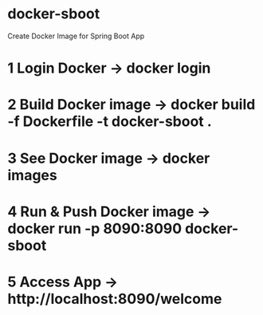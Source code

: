 # docker-sboot
Create Docker Image for Spring Boot App

# 1 Login Docker -> docker login 
# 2 Build Docker image -> docker build -f Dockerfile -t docker-sboot .
# 3 See Docker image -> docker images
# 4 Run & Push Docker image -> docker run -p 8090:8090 docker-sboot
# 5 Access App -> http://localhost:8090/welcome
